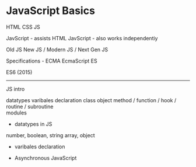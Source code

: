 
# JavaScript Basics 

HTML 
CSS 
JS 

JavScript - assists HTML 
JavScript - also works independentiy  

Old JS 
New JS / Modern JS / Next Gen JS 

Specifications - ECMA EcmaScript ES

ES6 (2015)

--- 

JS intro 

datatypes 
varibales declaration 
class 
object 
method / function / hook / routine / subroutine  
modules 

- datatypes in JS 

number, boolean, string 
array, object 

- varibales declaration 


- Asynchronous JavaScript 




